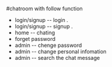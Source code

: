 #chatroom with follow function

* login/signup -- login .
* login/signup -- signup .
* home -- chating
* forget password
* admin -- chenge password
* admin -- change personal infomation
* admin -- search the chat message
